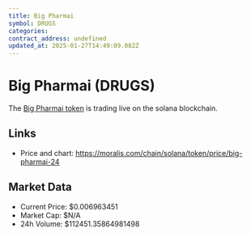 ```yaml
---
title: Big Pharmai
symbol: DRUGS
categories: 
contract_address: undefined
updated_at: 2025-01-27T14:49:09.082Z
---
```


# Big Pharmai (DRUGS)
The [Big Pharmai token](https://moralis.com/chain/solana/token/price/big-pharmai-24) is trading live on the solana blockchain.

## Links
- Price and chart: https://moralis.com/chain/solana/token/price/big-pharmai-24

## Market Data
- Current Price: $0.006963451
- Market Cap: $N/A
- 24h Volume: $112451.35864981498
